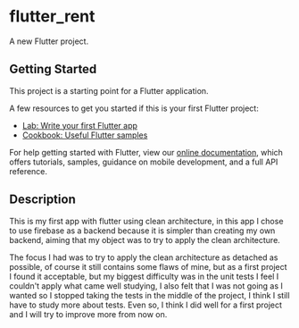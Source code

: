 # flutter_rent

A new Flutter project.

## Getting Started

This project is a starting point for a Flutter application.

A few resources to get you started if this is your first Flutter project:

- [Lab: Write your first Flutter app](https://flutter.dev/docs/get-started/codelab)
- [Cookbook: Useful Flutter samples](https://flutter.dev/docs/cookbook)

For help getting started with Flutter, view our
[online documentation](https://flutter.dev/docs), which offers tutorials,
samples, guidance on mobile development, and a full API reference.

## Description

This is my first app with flutter using clean architecture, in this app I chose to use firebase as a backend because it is simpler than creating my own backend, aiming that my object was to try to apply the clean architecture.

The focus I had was to try to apply the clean architecture as detached as possible, of course it still contains some flaws of mine, but as a first project I found it acceptable, but my biggest difficulty was in the unit tests I feel I couldn't apply what came well studying, I also felt that I was not going as I wanted so I stopped taking the tests in the middle of the project, I think I still have to study more about tests.
Even so, I think I did well for a first project and I will try to improve more from now on.


